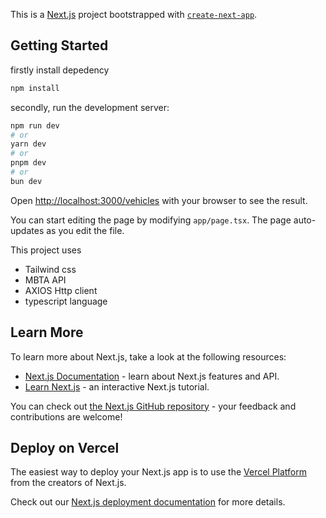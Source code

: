 This is a [Next.js](https://nextjs.org) project bootstrapped with [`create-next-app`](https://nextjs.org/docs/app/api-reference/cli/create-next-app).

## Getting Started
firstly install depedency
```bash
npm install
```
secondly, run the development server:

```bash
npm run dev
# or
yarn dev
# or
pnpm dev
# or
bun dev
```

Open [http://localhost:3000/vehicles](http://localhost:3000/vehicles) with your browser to see the result.

You can start editing the page by modifying `app/page.tsx`. The page auto-updates as you edit the file.

This project uses 
- Tailwind css
- MBTA API
- AXIOS Http client
- typescript language

## Learn More

To learn more about Next.js, take a look at the following resources:

- [Next.js Documentation](https://nextjs.org/docs) - learn about Next.js features and API.
- [Learn Next.js](https://nextjs.org/learn) - an interactive Next.js tutorial.

You can check out [the Next.js GitHub repository](https://github.com/vercel/next.js) - your feedback and contributions are welcome!

## Deploy on Vercel

The easiest way to deploy your Next.js app is to use the [Vercel Platform](https://vercel.com/new?utm_medium=default-template&filter=next.js&utm_source=create-next-app&utm_campaign=create-next-app-readme) from the creators of Next.js.

Check out our [Next.js deployment documentation](https://nextjs.org/docs/app/building-your-application/deploying) for more details.
